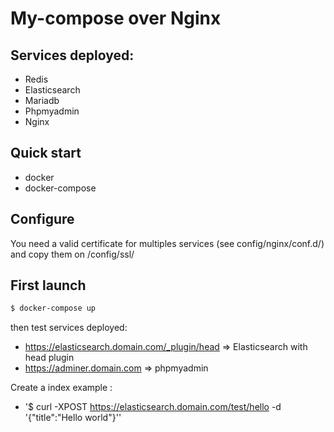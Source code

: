 My-compose over Nginx
==============

## Services deployed:

- Redis
- Elasticsearch
- Mariadb
- Phpmyadmin
- Nginx

## Quick start

- docker
- docker-compose

## Configure

You need a valid certificate for multiples services (see config/nginx/conf.d/) and copy them on /config/ssl/

## First launch

```bash
$ docker-compose up
```
then test services deployed:
- https://elasticsearch.domain.com/_plugin/head => Elasticsearch with head plugin
- https://adminer.domain.com => phpmyadmin

Create a index example :
- '$ curl -XPOST https://elasticsearch.domain.com/test/hello -d '{"title":"Hello world"}''
